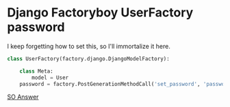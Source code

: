 # Django Factoryboy UserFactory password


I keep forgetting how to set this, so I'll immortalize it here.

```python
class UserFactory(factory.django.DjangoModelFactory):

    class Meta:
        model = User
    password = factory.PostGenerationMethodCall('set_password', 'password')
```

[SO Answer](https://stackoverflow.com/a/20593098/2331182)
